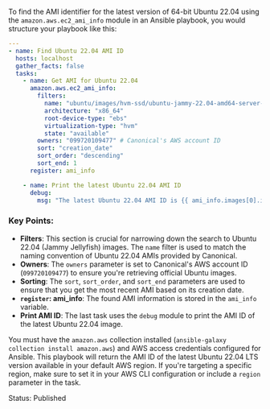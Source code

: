 To find the AMI identifier for the latest version of 64-bit Ubuntu 22.04 using the `amazon.aws.ec2_ami_info` module in an Ansible playbook, you would structure your playbook like this:

```yaml
---
- name: Find Ubuntu 22.04 AMI ID
  hosts: localhost
  gather_facts: false
  tasks:
    - name: Get AMI for Ubuntu 22.04
      amazon.aws.ec2_ami_info:
        filters:
          name: "ubuntu/images/hvm-ssd/ubuntu-jammy-22.04-amd64-server-*"
          architecture: "x86_64"
          root-device-type: "ebs"
          virtualization-type: "hvm"
          state: "available"
        owners: "099720109477" # Canonical's AWS account ID
        sort: "creation_date"
        sort_order: "descending"
        sort_end: 1
      register: ami_info

    - name: Print the latest Ubuntu 22.04 AMI ID
      debug:
        msg: "The latest Ubuntu 22.04 AMI ID is {{ ami_info.images[0].image_id }}"
```

### Key Points:

- **Filters**: This section is crucial for narrowing down the search to Ubuntu 22.04 (Jammy Jellyfish) images. The `name` filter is used to match the naming convention of Ubuntu 22.04 AMIs provided by Canonical.
- **Owners**: The `owners` parameter is set to Canonical's AWS account ID (`099720109477`) to ensure you're retrieving official Ubuntu images.
- **Sorting**: The `sort`, `sort_order`, and `sort_end` parameters are used to ensure that you get the most recent AMI based on its creation date.
- **`register`: ami_info**: The found AMI information is stored in the `ami_info` variable.
- **Print AMI ID**: The last task uses the `debug` module to print the AMI ID of the latest Ubuntu 22.04 image.

You must have the `amazon.aws` collection installed (`ansible-galaxy collection install amazon.aws`) and AWS access credentials configured for Ansible. This playbook will return the AMI ID of the latest Ubuntu 22.04 LTS version available in your default AWS region. If you're targeting a specific region, make sure to set it in your AWS CLI configuration or include a `region` parameter in the task.

Status: Published